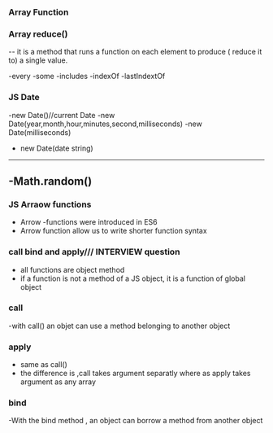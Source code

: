 ### Array Function


### Array reduce()
-- it is a method    that runs a function on each element to produce ( reduce it to) a single value.

-every
-some
-includes
-indexOf
-lastIndextOf
### JS Date
-new Date()//current Date
-new Date(year,month,hour,minutes,second,milliseconds)
-new Date(milliseconds)
- new Date(date string)
-----
-Math.random()
-----
### JS Arraow functions
- Arrow
-functions were introduced in ES6
- Arrow function  allow us to write shorter function syntax
### call bind and apply/// INTERVIEW question
- all functions are object method
- if a function is not a method  of a JS object, it is a function of global object
### call
-with call() an objet can use a method belonging to another object
### apply
- same as call()
- the difference is ,call takes argument separatly where as apply takes argument as any array
### bind
-With the bind method , an object can borrow a method from another object